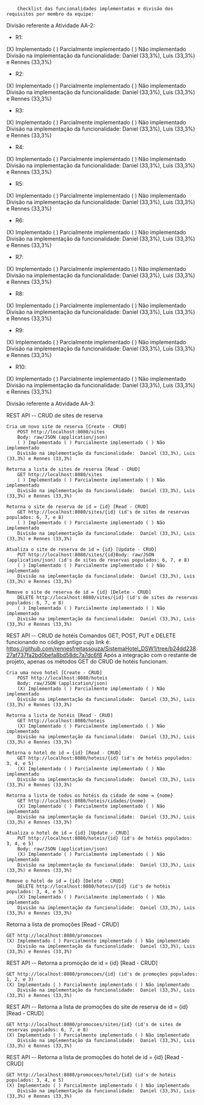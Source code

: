 		Checklist das funcionalidades implementadas e divisão dos requisitos por membro da equipe:

	
Divisão referente a Atividade AA-2:

- R1:

(X) Implementado ( ) Parcialmente implementado ( ) Não implementado
Divisão na implementação da funcionalidade: Daniel (33,3%), Luis (33,3%) e Rennes (33,3%)

- R2:

(X) Implementado ( ) Parcialmente implementado ( ) Não implementado
Divisão na implementação da funcionalidade: Daniel (33,3%), Luis (33,3%) e Rennes (33,3%)

- R3:

(X) Implementado ( ) Parcialmente implementado ( ) Não implementado
Divisão na implementação da funcionalidade: Daniel (33,3%), Luis (33,3%) e Rennes (33,3%)

- R4:

(X) Implementado ( ) Parcialmente implementado ( ) Não implementado
Divisão na implementação da funcionalidade: Daniel (33,3%), Luis (33,3%) e Rennes (33,3%)

- R5:

(X) Implementado ( ) Parcialmente implementado ( ) Não implementado 
Divisão na implementação da funcionalidade: Daniel (33,3%), Luis (33,3%) e Rennes (33,3%) 

- R6:

(X) Implementado ( ) Parcialmente implementado ( ) Não implementado
Divisão na implementação da funcionalidade: Daniel (33,3%), Luis (33,3%) e Rennes (33,3%)

- R7:

(X) Implementado ( ) Parcialmente implementado ( ) Não implementado
Divisão na implementação da funcionalidade: Daniel (33,3%), Luis (33,3%) e Rennes (33,3%)

- R8:

(X) Implementado ( ) Parcialmente implementado ( ) Não implementado
Divisão na implementação da funcionalidade: Daniel (33,3%), Luis (33,3%) e Rennes (33,3%)

- R9:

(X) Implementado ( ) Parcialmente implementado ( ) Não implementado
Divisão na implementação da funcionalidade: Daniel (33,3%), Luis (33,3%) e Rennes (33,3%)

- R10:

(X) Implementado ( ) Parcialmente implementado ( ) Não implementado
Divisão na implementação da funcionalidade: Daniel (33,3%), Luis (33,3%) e Rennes (33,3%)

Divisão referente a Atividade AA-3:

REST API -- CRUD de sites de reserva

	Cria um novo site de reserva [Create - CRUD]
		POST http://localhost:8080/sites
		Body: raw/JSON (application/json)
		( ) Implementado ( ) Parcialmente implementado ( ) Não implementado
		Divisão na implementação da funcionalidade:  Daniel (33,3%), Luis (33,3%) e Rennes (33,3%)

	Retorna a lista de sites de reserva [Read - CRUD]
		GET http://localhost:8080/sites
		( ) Implementado ( ) Parcialmente implementado ( ) Não implementado
		Divisão na implementação da funcionalidade:  Daniel (33,3%), Luis (33,3%) e Rennes (33,3%)
					
	Retorna o site de reserva de id = {id} [Read - CRUD]
		GET http://localhost:8080/sites/{id} (id's de sites de reservas populados: 6, 7, e 8)
		( ) Implementado ( ) Parcialmente implementado ( ) Não implementado
		Divisão na implementação da funcionalidade:  Daniel (33,3%), Luis (33,3%) e Rennes (33,3%)
		
	Atualiza o site de reserva de id = {id} [Update - CRUD]
		PUT http://localhost:8080/sites/{id}Body: raw/JSON (application/json) (id's de sites de reservas populados: 6, 7, e 8)
		( ) Implementado ( ) Parcialmente implementado ( ) Não implementado
		Divisão na implementação da funcionalidade:  Daniel (33,3%), Luis (33,3%) e Rennes (33,3%)
		
	Remove o site de reserva de id = {id} [Delete - CRUD]	
		DELETE http://localhost:8080/sites/{id} (id's de sites de reservas populados: 6, 7, e 8)
		( ) Implementado ( ) Parcialmente implementado ( ) Não implementado
		Divisão na implementação da funcionalidade:  Daniel (33,3%), Luis (33,3%) e Rennes (33,3%)

REST API -- CRUD de hotéis
Comandos GET, POST, PUT e DELETE funcionando no código antigo cujo link é: https://github.com/rennesfreitassouza/SistemaHotel_DSW1/tree/b24dd23827af737fa2bd0befa8bd58dc7a7dc6f8 
Após a integração com o restante de projeto, apenas os métodos GET do CRUD de hotéis funcionam.

	Cria uma novo hotel [Create - CRUD]
		POST http://localhost:8080/hoteis
		Body: raw/JSON (application/json)
		(X) Implementado ( ) Parcialmente implementado ( ) Não implementado
		Divisão na implementação da funcionalidade:  Daniel (33,3%), Luis (33,3%) e Rennes (33,3%)

	Retorna a lista de hotéis [Read - CRUD]
		GET http://localhost:8080/hoteis
		(X) Implementado ( ) Parcialmente implementado ( ) Não implementado
		Divisão na implementação da funcionalidade:  Daniel (33,3%), Luis (33,3%) e Rennes (33,3%)
	
	Retorna o hotel de id = {id} [Read - CRUD]
		GET http://localhost:8080/hoteis/{id} (id's de hotéis populados: 3, 4, e 5)
		(X) Implementado ( ) Parcialmente implementado ( ) Não implementado
		Divisão na implementação da funcionalidade:  Daniel (33,3%), Luis (33,3%) e Rennes (33,3%)
		
	Retorna a lista de todos os hotéis da cidade de nome = {nome}
		GET http://localhost:8080/hoteis/cidades/{nome}
		(X) Implementado ( ) Parcialmente implementado ( ) Não implementado
		Divisão na implementação da funcionalidade:  Daniel (33,3%), Luis (33,3%) e Rennes (33,3%)

	Atualiza o hotel de id = {id} [Update - CRUD]
		PUT http://localhost:8080/hoteis/{id} (id's de hotéis populados: 3, 4, e 5)
		Body: raw/JSON (application/json)
		(X) Implementado ( ) Parcialmente implementado ( ) Não implementado
		Divisão na implementação da funcionalidade:  Daniel (33,3%), Luis (33,3%) e Rennes (33,3%)

	Remove o hotel de id = {id} [Delete - CRUD]
		DELETE http://localhost:8080/hoteis/{id} (id's de hotéis populados: 3, 4, e 5)
		(X) Implementado ( ) Parcialmente implementado ( ) Não implementado
		Divisão na implementação da funcionalidade:  Daniel (33,3%), Luis (33,3%) e Rennes (33,3%)

Retorna a lista de promoções [Read - CRUD]

	GET http://localhost:8080/promocoes
	(X) Implementado ( ) Parcialmente implementado ( ) Não implementado
		Divisão na implementação da funcionalidade:  Daniel (33,3%), Luis (33,3%) e Rennes (33,3%)

REST API -- Retorna a promoção de id = {id} [Read - CRUD]

	GET http://localhost:8080/promocoes/{id} (id's de promoções populados: 1, 2, e 3)
	(X) Implementado ( ) Parcialmente implementado ( ) Não implementado
		Divisão na implementação da funcionalidade:  Daniel (33,3%), Luis (33,3%) e Rennes (33,3%)

REST API -- Retorna a lista de promoções do site de reserva de id = {id} [Read - CRUD]
	
	GET http://localhost:8080/promocoes/sites/{id} (id's de sites de reservas populados: 6, 7, e 8)
	(X) Implementado ( ) Parcialmente implementado ( ) Não implementado
		Divisão na implementação da funcionalidade:  Daniel (33,3%), Luis (33,3%) e Rennes (33,3%)

REST API -- Retorna a lista de promoções do hotel de id = {id} [Read - CRUD]
	
	GET http://localhost:8080/promocoes/hotel/{id} (id's de hotéis populados: 3, 4, e 5)
	(X) Implementado ( ) Parcialmente implementado ( ) Não implementado
		Divisão na implementação da funcionalidade:  Daniel (33,3%), Luis (33,3%) e Rennes (33,3%)

